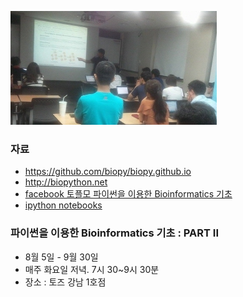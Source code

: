 
![대문](doc/img/study.jpg)

### 자료
- https://github.com/biopy/biopy.github.io
- http://biopython.net
- [facebook 토플모 파이썬을 이용한 Bioinformatics 기초](https://www.facebook.com/notes/%EC%8B%B8%EC%9D%B4%EA%B7%B8%EB%9E%98%EB%A8%B8/%ED%86%A0%ED%94%8C%EB%AA%A8-%ED%8C%8C%EC%9D%B4%EC%8D%AC%EC%9D%84-%EC%9D%B4%EC%9A%A9%ED%95%9C-bioinformatics-%EA%B8%B0%EC%B4%88/547580625394433)
- [ipython notebooks](http://nbviewer.ipython.org/github/biopy/biopy.github.io/tree/master/notebook/)

### 파이썬을 이용한 Bioinformatics 기초 : PART II
- 8월 5일 - 9월 30일
- 매주 화요일 저녁. 7시 30~9시 30분
- 장소 : 토즈 강남 1호점
